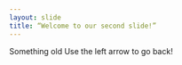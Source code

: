 ```yaml
---
layout: slide
title: “Welcome to our second slide!”
---
```

Something old
Use the left arrow to go back!

